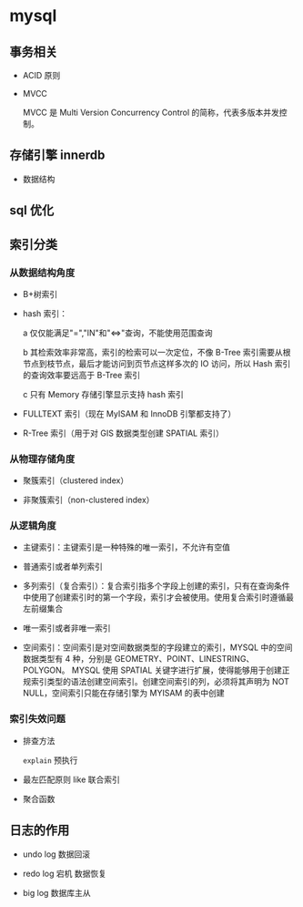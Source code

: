 # mysql

## 事务相关

- ACID 原则

- MVCC

  MVCC 是 Multi Version Concurrency Control 的简称，代表多版本并发控制。

## 存储引擎 innerdb

- 数据结构

## sql 优化

## 索引分类

### 从数据结构角度

- B+树索引

- hash 索引：

  a 仅仅能满足"=","IN"和"<=>"查询，不能使用范围查询

  b 其检索效率非常高，索引的检索可以一次定位，不像 B-Tree 索引需要从根节点到枝节点，最后才能访问到页节点这样多次的 IO 访问，所以 Hash 索引的查询效率要远高于 B-Tree 索引

  c 只有 Memory 存储引擎显示支持 hash 索引

- FULLTEXT 索引（现在 MyISAM 和 InnoDB 引擎都支持了）

- R-Tree 索引（用于对 GIS 数据类型创建 SPATIAL 索引）

### 从物理存储角度

- 聚簇索引（clustered index）

- 非聚簇索引（non-clustered index）

### 从逻辑角度

- 主键索引：主键索引是一种特殊的唯一索引，不允许有空值

- 普通索引或者单列索引

- 多列索引（复合索引）：复合索引指多个字段上创建的索引，只有在查询条件中使用了创建索引时的第一个字段，索引才会被使用。使用复合索引时遵循最左前缀集合

- 唯一索引或者非唯一索引

- 空间索引：空间索引是对空间数据类型的字段建立的索引，MYSQL 中的空间数据类型有 4 种，分别是 GEOMETRY、POINT、LINESTRING、POLYGON。 MYSQL 使用 SPATIAL 关键字进行扩展，使得能够用于创建正规索引类型的语法创建空间索引。创建空间索引的列，必须将其声明为 NOT NULL，空间索引只能在存储引擎为 MYISAM 的表中创建

### 索引失效问题

- 排查方法

  `explain` 预执行

- 最左匹配原则 like 联合索引

- 聚合函数

## 日志的作用

- undo log 数据回滚

- redo log 宕机 数据恢复

- big log 数据库主从
